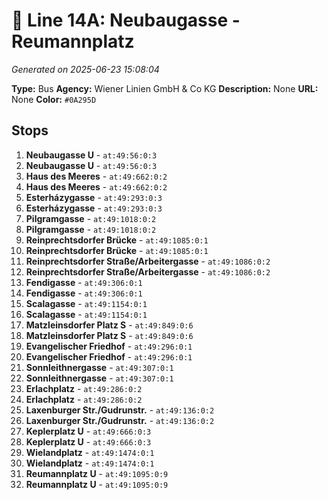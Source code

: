 # 🚌 Line 14A: Neubaugasse - Reumannplatz

*Generated on 2025-06-23 15:08:04*

**Type:** Bus
**Agency:** Wiener Linien GmbH & Co KG
**Description:** None
**URL:** None
**Color:** `#0A295D`

## Stops

1. **Neubaugasse U** - `at:49:56:0:3`
2. **Neubaugasse U** - `at:49:56:0:3`
3. **Haus des Meeres** - `at:49:662:0:2`
4. **Haus des Meeres** - `at:49:662:0:2`
5. **Esterházygasse** - `at:49:293:0:3`
6. **Esterházygasse** - `at:49:293:0:3`
7. **Pilgramgasse** - `at:49:1018:0:2`
8. **Pilgramgasse** - `at:49:1018:0:2`
9. **Reinprechtsdorfer Brücke** - `at:49:1085:0:1`
10. **Reinprechtsdorfer Brücke** - `at:49:1085:0:1`
11. **Reinprechtsdorfer Straße/Arbeitergasse** - `at:49:1086:0:2`
12. **Reinprechtsdorfer Straße/Arbeitergasse** - `at:49:1086:0:2`
13. **Fendigasse** - `at:49:306:0:1`
14. **Fendigasse** - `at:49:306:0:1`
15. **Scalagasse** - `at:49:1154:0:1`
16. **Scalagasse** - `at:49:1154:0:1`
17. **Matzleinsdorfer Platz S** - `at:49:849:0:6`
18. **Matzleinsdorfer Platz S** - `at:49:849:0:6`
19. **Evangelischer Friedhof** - `at:49:296:0:1`
20. **Evangelischer Friedhof** - `at:49:296:0:1`
21. **Sonnleithnergasse** - `at:49:307:0:1`
22. **Sonnleithnergasse** - `at:49:307:0:1`
23. **Erlachplatz** - `at:49:286:0:2`
24. **Erlachplatz** - `at:49:286:0:2`
25. **Laxenburger Str./Gudrunstr.** - `at:49:136:0:2`
26. **Laxenburger Str./Gudrunstr.** - `at:49:136:0:2`
27. **Keplerplatz U** - `at:49:666:0:3`
28. **Keplerplatz U** - `at:49:666:0:3`
29. **Wielandplatz** - `at:49:1474:0:1`
30. **Wielandplatz** - `at:49:1474:0:1`
31. **Reumannplatz U** - `at:49:1095:0:9`
32. **Reumannplatz U** - `at:49:1095:0:9`